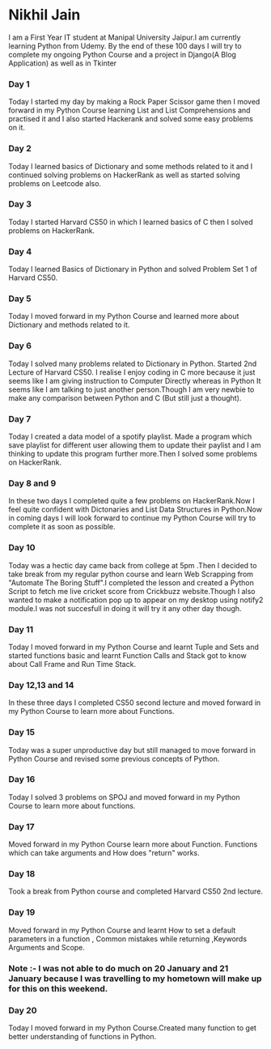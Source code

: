# Nikhil Jain

I am a First Year IT student at Manipal University Jaipur.I am currently learning Python from Udemy. By the end of these 100 days I will try to complete my ongoing Python Course and a project in Django(A Blog Application) as well as in Tkinter

### Day 1 

Today I started my day by making a Rock Paper Scissor game then I moved forward in my Python Course learning List and List Comprehensions and practised it and I also started Hackerank and solved some easy problems on it.

### Day 2

Today I learned basics of Dictionary and some methods related to it and I continued solving problems on HackerRank as well as started solving problems on Leetcode also.

### Day 3

Today I started Harvard CS50 in which I learned basics of C then I solved problems on HackerRank.

### Day 4 

Today I learned Basics of Dictionary in Python and solved Problem Set 1 of Harvard CS50.

### Day 5

Today I moved forward in my Python Course and learned more about Dictionary and methods related to it.

### Day 6 

Today I solved many problems related to Dictionary in Python. Started 2nd Lecture of Harvard CS50. I realise I enjoy coding in C more because it just seems like I am giving instruction to Computer Directly whereas in Python It seems like I am talking to just another person.Though I am very newbie to make any comparison between Python and C (But still just a thought).

### Day 7

Today I created a data model of a spotify playlist. Made a program which save playlist for different user allowing them to update their paylist and I am thinking to update this program further more.Then I solved some problems on HackerRank.

### Day 8 and 9

In these two days I completed quite a few problems on HackerRank.Now I feel quite confident with Dictonaries and List Data Structures in Python.Now in coming days I will look forward to continue my Python Course will try to complete it as soon as possible.

### Day 10 

Today was a hectic day came back from college at 5pm .Then I decided to take break from my regular python course and learn Web Scrapping from "Automate The Boring Stuff".I completed the lesson and created a Python Script to fetch me live cricket score from Crickbuzz website.Though I also wanted to make a notification pop up to appear on my desktop using notify2 module.I was not succesfull in doing it will try it any other day though. 

### Day 11

Today I moved forward in my Python Course and learnt Tuple and Sets and started functions basic and learnt Function Calls and Stack got to know about Call Frame and Run Time Stack. 
 
### Day 12,13 and 14 
 
In these three days I completed CS50 second lecture and moved forward in my Python Course to learn more about Functions.

### Day 15 

Today was a super unproductive day but still managed to move forward in Python Course and revised some previous concepts of Python.

### Day 16

Today I solved 3 problems on SPOJ and moved forward in my Python Course to learn more about functions.

### Day 17

Moved forward in my Python Course learn more about Function. Functions which can take arguments and How does "return" works.

### Day 18

Took a break from Python course and completed Harvard CS50 2nd lecture. 

### Day 19 

Moved forward in my Python Course and learnt How to set a default parameters in a function , Common mistakes while returning ,Keywords Arguments and Scope.

### Note :- I was not able to do much on 20 January and 21 January because I was travelling to my hometown will make up for this on this weekend.

### Day 20 

Today I moved forward in my Python Course.Created many function to get better understanding of functions in Python.


 

